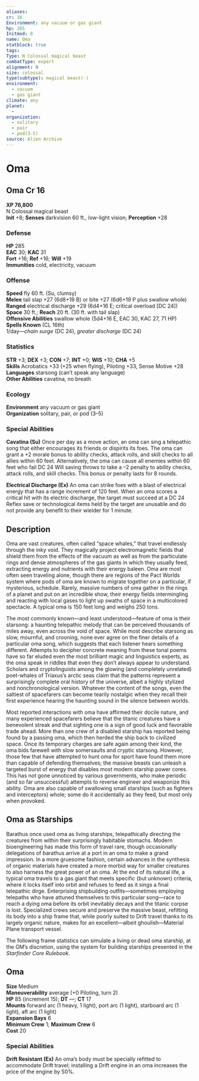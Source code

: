 ```yaml
---
aliases: 
cr: 16
Environment: any vacuum or gas giant
hp: 285
Initmod: 8
name: Oma
statblock: true
tags: 
Type: N Colossal magical beast
combatType: expert
alignment: N
size: colossal
type(subtype): magical beast(-)
environment:
  - vacuum
  - gas giant
climate: any
planet:
  - 
organization:
  - solitary
  - pair
  - pod(3-5)
source: Alien Archive
---
```


# Oma

## Oma Cr 16

**XP 76,800**  
N Colossal magical beast  
**Init** +8; **Senses** darkvision 60 ft., low-light vision; **Perception** +28  

### Defense

**HP** 285  
**EAC** 30; **KAC** 31  
**Fort** +16; **Ref** +16; **Will** +19  
**Immunities** cold, electricity, vacuum  

### Offense

**Speed** fly 60 ft. (Su, clumsy)  
**Melee** tail slap +27 (6d8+19 B) or bite +27 (6d6+19 P plus swallow whole)  
**Ranged** electrical discharge +29 (6d4+16 E; critical overload \[DC 24\])  
**Space** 30 ft.; **Reach** 20 ft. (30 ft. with tail slap)  
**Offensive Abilities** swallow whole (5d4+16 E, EAC 30, KAC 27, 71 HP)  
**Spells Known** (CL 16th)  
1/day—_chain surge_ (DC 24), _greater discharge_ (DC 24)

### Statistics

**STR** +3; **DEX** +3; **CON** +7; **INT** +0; **WIS** +10; **CHA** +5  
**Skills** Acrobatics +33 (+25 when flying), Piloting +33, Sense Motive +28  
**Languages** starsong (can’t speak any language)  
**Other Abilities** cavatina, no breath

### Ecology

**Environment** any vacuum or gas giant  
**Organization** solitary, pair, or pod (3–5)

### Special Abilities

**Cavatina (Su)** Once per day as a move action, an oma can sing a telepathic song that either encourages its friends or dispirits its foes. The oma can grant a +2 morale bonus to ability checks, attack rolls, and skill checks to all allies within 60 feet. Alternatively, the oma can cause all enemies within 60 feet who fail DC 24 Will saving throws to take a –2 penalty to ability checks, attack rolls, and skill checks. This bonus or penalty lasts for 8 rounds.

**Electrical Discharge (Ex)** An oma can strike foes with a blast of electrical energy that has a range increment of 120 feet. When an oma scores a critical hit with its electric discharge, the target must succeed at a DC 24 Reflex save or technological items held by the target are unusable and do not provide any benefit to their wielder for 1 minute.

## Description

Oma are vast creatures, often called “space whales,” that travel endlessly through the inky void. They magically project electromagnetic fields that shield them from the effects of the vacuum as well as from the particulate rings and dense atmospheres of the gas giants in which they usually feed, extracting energy and nutrients with their energy baleen. Oma are most often seen traveling alone, though there are regions of the Pact Worlds system where pods of oma are known to migrate together on a particular, if mysterious, schedule. Rarely, massive numbers of oma gather in the rings of a planet and put on an incredible show, their energy fields intermingling and reacting with local gases to light up swaths of space in a multicolored spectacle. A typical oma is 150 feet long and weighs 250 tons.

The most commonly known—and least understood—feature of oma is their starsong: a haunting telepathic melody that can be perceived thousands of miles away, even across the void of space. While most describe starsong as slow, mournful, and crooning, none ever agree on the finer details of a particular oma song, which suggests that each listener hears something different. Attempts to decipher concrete meaning from these tonal poems have so far eluded even the most brilliant magic and linguistics experts, as the oma speak in riddles that even they don’t always appear to understand. Scholars and cryptolinguists among the glowing (and completely unrelated) poet-whales of Triaxus’s arctic seas claim that the patterns represent a surprisingly complete oral history of the universe, albeit a highly stylized and nonchronological version. Whatever the content of the songs, even the saltiest of spacefarers can become tearily nostalgic when they recall their first experience hearing the haunting sound in the silence between worlds.

Most reported interactions with oma have affirmed their docile nature, and many experienced spacefarers believe that the titanic creatures have a benevolent streak and that sighting one is a sign of good luck and favorable trade ahead. More than one crew of a disabled starship has reported being found by a passing oma, which then herded the ship back to civilized space. Once its temporary charges are safe again among their kind, the oma bids farewell with slow somersaults and cryptic starsong. However, those few that have attempted to hunt oma for sport have found them more than capable of defending themselves; the massive beasts can unleash a targeted burst of energy that disables most modern starship power cores. This has not gone unnoticed by various governments, who make periodic (and so far unsuccessful) attempts to reverse engineer and weaponize this ability. Oma are also capable of swallowing small starships (such as fighters and interceptors) whole; some do it accidentally as they feed, but most only when provoked.

## Oma as Starships

Barathus once used oma as living starships, telepathically directing the creatures from within their surprisingly habitable stomachs. Modern bioengineering has made this form of travel rare, though occasionally delegations of barathus arrive at a port in an oma to make a grand impression. In a more gruesome fashion, certain advances in the synthesis of organic materials have created a more morbid way for smaller creatures to also harness the great power of an oma. At the end of its natural life, a typical oma travels to a gas giant that meets specific (but unknown) criteria, where it locks itself into orbit and refuses to feed as it sings a final telepathic dirge. Enterprising shipbuilding outfits—sometimes employing telepaths who have attuned themselves to this particular song—race to reach a dying oma before its orbit inevitably decays and the titanic corpse is lost. Specialized crews secure and preserve the massive beast, refitting its body into a ship frame that, while poorly suited to Drift travel thanks to its largely organic nature, makes for an excellent—albeit ghoulish—Material Plane transport vessel.

The following frame statistics can simulate a living or dead oma starship, at the GM’s discretion, using the system for building starships presented in the _Starfinder Core Rulebook_.

## Oma

**Size** Medium  
**Maneuverability** average (+0 Piloting, turn 2)  
**HP** 85 (increment 15); **DT** —; **CT** 17  
**Mounts** forward arc (1 heavy, 1 light), port arc (1 light), starboard arc (1 light), aft arc (1 light)  
**Expansion Bays** 6  
**Minimum Crew** 1; **Maximum Crew** 6  
**Cost** 20

### Special Abilities

**Drift Resistant (Ex)** An oma’s body must be specially refitted to accommodate Drift travel; installing a Drift engine in an oma increases the price of the engine by 50%.


